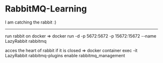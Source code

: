 # RabbitMQ-Learning
I am catching the rabbit :)
*************************************************

run rabbit on docker => docker run -d -p 5672:5672 -p 15672:15672 --name LazyRabbit rabbitmq

acces the heart of rabbit if it is closed => docker container exec -it LazyRabbit rabbitmq-plugins enable rabbitmq_management
